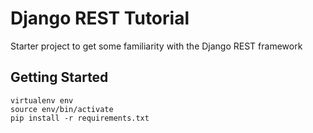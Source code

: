 # Django REST Tutorial #

Starter project to get some familiarity with the Django REST framework

## Getting Started ##
```
virtualenv env
source env/bin/activate
pip install -r requirements.txt
```
